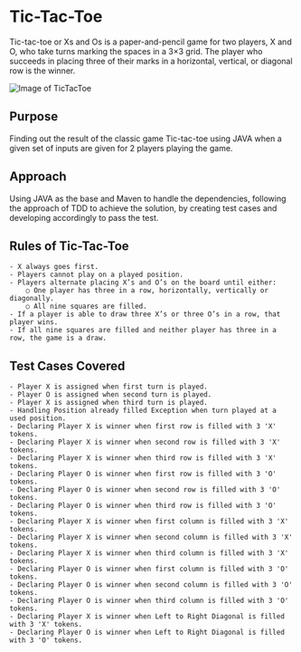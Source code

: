 # Tic-Tac-Toe

Tic-tac-toe or Xs and Os is a paper-and-pencil game for two players, X and O, who take turns marking the spaces in a 3×3 grid. The player who succeeds in placing three of their marks in a horizontal, vertical, or diagonal row is the winner.

![Image of TicTacToe](https://static-s.aa-cdn.net/img/ios/391030527/aeee21c8d4eb63a6a927173fdf5333c2?v=1)


## Purpose

Finding out the result of the classic game Tic-tac-toe using JAVA when a given set of inputs are given for 2 players playing the game.

## Approach

Using JAVA as the base and  Maven to handle the dependencies, following the approach of TDD to achieve the solution, by creating test cases and developing accordingly to pass the test.

## Rules of Tic-Tac-Toe

    - X always goes first.
	- Players cannot play on a played position.
	- Players alternate placing X’s and O’s on the board until either:
      	○ One player has three in a row, horizontally, vertically or diagonally.
      	○ All nine squares are filled.
	- If a player is able to draw three X’s or three O’s in a row, that player wins.
	- If all nine squares are filled and neither player has three in a row, the game is a draw.

## Test Cases Covered

    - Player X is assigned when first turn is played.
	- Player O is assigned when second turn is played.
	- Player X is assigned when third turn is played.
	- Handling Position already filled Exception when turn played at a used position. 
	- Declaring Player X is winner when first row is filled with 3 'X' tokens.
	- Declaring Player X is winner when second row is filled with 3 'X' tokens.
	- Declaring Player X is winner when third row is filled with 3 'X' tokens.
	- Declaring Player O is winner when first row is filled with 3 'O' tokens.
	- Declaring Player O is winner when second row is filled with 3 'O' tokens.
	- Declaring Player O is winner when third row is filled with 3 'O' tokens.
	- Declaring Player X is winner when first column is filled with 3 'X' tokens.
    - Declaring Player X is winner when second column is filled with 3 'X' tokens.
    - Declaring Player X is winner when third column is filled with 3 'X' tokens.
    - Declaring Player O is winner when first column is filled with 3 'O' tokens.
    - Declaring Player O is winner when second column is filled with 3 'O' tokens.
    - Declaring Player O is winner when third column is filled with 3 'O' tokens.
    - Declaring Player X is winner when Left to Right Diagonal is filled with 3 'X' tokens.
    - Declaring Player O is winner when Left to Right Diagonal is filled with 3 'O' tokens.